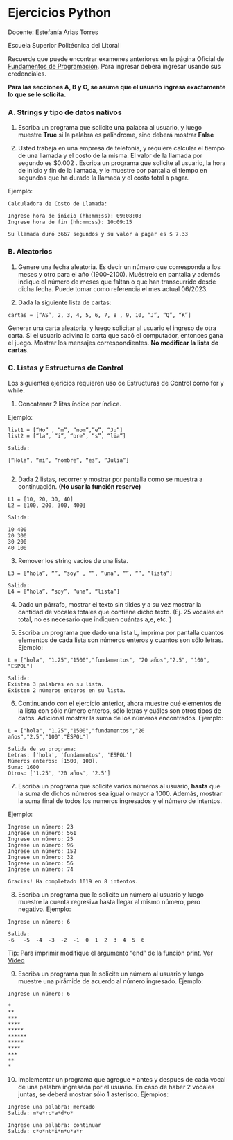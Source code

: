 # Ejercicios Python 

Docente: Estefanía Arias Torres

Escuela Superior Politécnica del Litoral


Recuerde que puede encontrar examenes anteriores en la página Oficial de [Fundamentos de Programación](http://programacion.espol.edu.ec/). Para ingresar deberá ingresar usando sus credenciales. 

**Para las secciones A, B y C, se asume que el usuario ingresa exactamente lo que se le solicita.**

### A. Strings y tipo de datos nativos

1. Escriba un programa que solicite una palabra al usuario, y luego muestre **True** si la palabra es palíndrome, sino deberá mostrar **False**

2. Usted trabaja en una empresa de telefonía, y requiere calcular el tiempo de una llamada y el costo de la misma. El valor de la llamada por segundo es $0.002 . Escriba un programa que solicite al usuario, la hora de inicio y fin de la llamada, y le muestre por pantalla el tiempo en segundos que ha durado la llamada y el costo total a pagar.

Ejemplo:

```
Calculadora de Costo de Llamada:

Ingrese hora de inicio (hh:mm:ss): 09:08:08
Ingrese hora de fin (hh:mm:ss): 10:09:15

Su llamada duró 3667 segundos y su valor a pagar es $ 7.33

```


### B. Aleatorios

1. Genere una fecha aleatoria. Es decir un número que corresponda a los meses y otro para el año (1900-2100). 
Muéstrelo en pantalla y además indique el número de meses que faltan o que han transcurrido desde dicha fecha. Puede tomar como referencia el mes actual 06/2023.

2. Dada la siguiente lista de cartas:
```
cartas = [“AS”, 2, 3, 4, 5, 6, 7, 8 , 9, 10, “J”, “Q”, “K”]
```

Generar una carta aleatoria, y luego solicitar al usuario el ingreso de otra carta. Si el usuario adivina la carta que sacó el computador, entonces gana el juego. Mostrar los mensajes correspondientes. **No modificar la lista de cartas.**

### C. Listas y Estructuras de Control
Los siguientes ejericios requieren uso de Estructuras de Control como for y while. 

1. Concatenar 2 litas índice por índice. 

Ejemplo:

```
list1 = [“Ho” , “m”, “nom”,”e”, “Ju”] 
list2 = [“la”, “i”, “bre”, “s”, “lia”]

Salida: 

[“Hola”, “mi”, “nombre”, “es”, ”Julia”]


```
2. Dada 2 listas, recorrer y mostrar por pantalla como se muestra a continuación. **(No usar la función reserve)**

```
L1 = [10, 20, 30, 40]
L2 = [100, 200, 300, 400]

Salida:

10 400
20 300
30 200
40 100
```

3. Remover los string vacíos de una lista.

```
L3 = [“hola”, “”, “soy” , “”, “una”, “”, “”, “lista”]

Salida:
L4 = [“hola”, “soy”, “una”, “lista”]
```

4. Dado un párrafo, mostrar el texto sin tildes y a su vez mostrar la cantidad de vocales totales que contiene dicho texto. (Ej. 25 vocales en total, no es necesario que indiquen cuántas a,e, etc. )

5. Escriba un programa que dado una lista L, imprima por pantalla cuantos elementos de cada lista son números enteros y cuantos son sólo letras. 
Ejemplo:

```
L = ["hola", "1.25","1500","fundamentos", "20 años","2.5", "100", "ESPOL"]

Salida:
Existen 3 palabras en su lista.
Existen 2 números enteros en su lista.
```

6. Continuando con el ejercicio anterior, ahora muestre qué elementos de la lista con sólo número enteros, sólo letras y cuáles son otros tipos de datos. Adicional mostrar la suma de los números encontrados. Ejemplo:

```
L = ["hola", "1.25","1500","fundamentos","20 años","2.5","100","ESPOL"] 

Salida de su programa:
Letras: ['hola', 'fundamentos', 'ESPOL'] 
Números enteros: [1500, 100], 
Suma: 1600 
Otros: ['1.25', '20 años', '2.5']
```
7. Escriba un programa que solicite varios números al usuario, **hasta** que la suma de dichos números sea igual o mayor a 1000. Además, mostrar la suma final de todos los numeros ingresados y el número de intentos. 
 
Ejemplo:

```
Ingrese un número: 23
Ingrese un número: 561
Ingrese un número: 25
Ingrese un número: 96
Ingrese un número: 152
Ingrese un número: 32
Ingrese un número: 56
Ingrese un número: 74

Gracias! Ha completado 1019 en 8 intentos.
```
8. Escriba un programa que le solicite un número al usuario y luego muestre la cuenta regresiva hasta llegar al mismo número, pero negativo. Ejemplo:
```
Ingrese un número: 6

Salida:
-6   -5  -4  -3  -2  -1  0  1  2  3  4  5  6
```

Tip: Para imprimir modifique el argumento “end” de la función print. [Ver Video](https://www.youtube.com/watch?v=vOeJqv1kGpo)

9. Escriba un programa que le solicite un número al usuario y luego muestre una pirámide de acuerdo al número ingresado. Ejemplo:

```
Ingrese un número: 6

*
**
***
****
*****
******
*****
****
***
**
*
```

10. Implementar un programa que agregue `*` antes y despues de cada vocal de una palabra ingresada por el usuario. 
En caso de haber 2 vocales juntas, se deberá mostrar sólo 1 asterisco. Ejemplos:

```
Ingrese una palabra: mercado 
Salida: m*e*rc*a*d*o*

Ingrese una palabra: continuar 
Salida: c*o*nt*i*n*u*a*r

```



